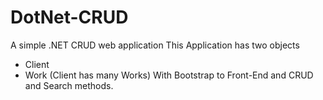 # DotNet-CRUD
A simple .NET CRUD web application
This Application has two objects
- Client 
- Work 
(Client has many Works)
With Bootstrap to Front-End and
CRUD and Search methods.
